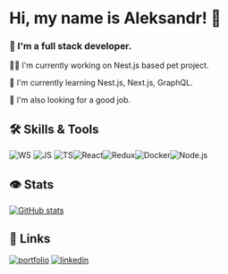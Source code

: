 # Hi, my name is Aleksandr! 👋
### 🚀 I'm a full stack developer.
👩‍💻 I'm currently working on Nest.js based pet project.

🧠 I'm currently learning Nest.js, Next.js, GraphQL.

🔎 I'm also looking for a good job.

## 🛠 Skills & Tools
![WS](https://aleksandrl.ru/img/webstorm.png) ![JS](https://aleksandrl.ru/img/js.png) ![TS](https://aleksandrl.ru/img/ts.png)![React](https://aleksandrl.ru/img/react.png)![Redux](https://aleksandrl.ru/img/redux.png)![Docker](https://aleksandrl.ru/img/docker.png)![Node.js](https://aleksandrl.ru/img/nodejs.png)

## 👁 Stats
[![GitHub stats](https://github-readme-stats.vercel.app/api?username=aleksandr-loskutov&show_icons=true&hide=stars&count_private=true&theme=swift)](https://github.com/anuraghazra/github-readme-stats)

## 🔗 Links
[![portfolio](https://img.shields.io/badge/my_portfolio-000?style=for-the-badge&logo=ko-fi&logoColor=white)](https://aleksandrl.ru/) [![linkedin](https://img.shields.io/badge/linkedin-0A66C2?style=for-the-badge&logo=linkedin&logoColor=white)](https://www.linkedin.com/in/aleksandr-loskutov/)
